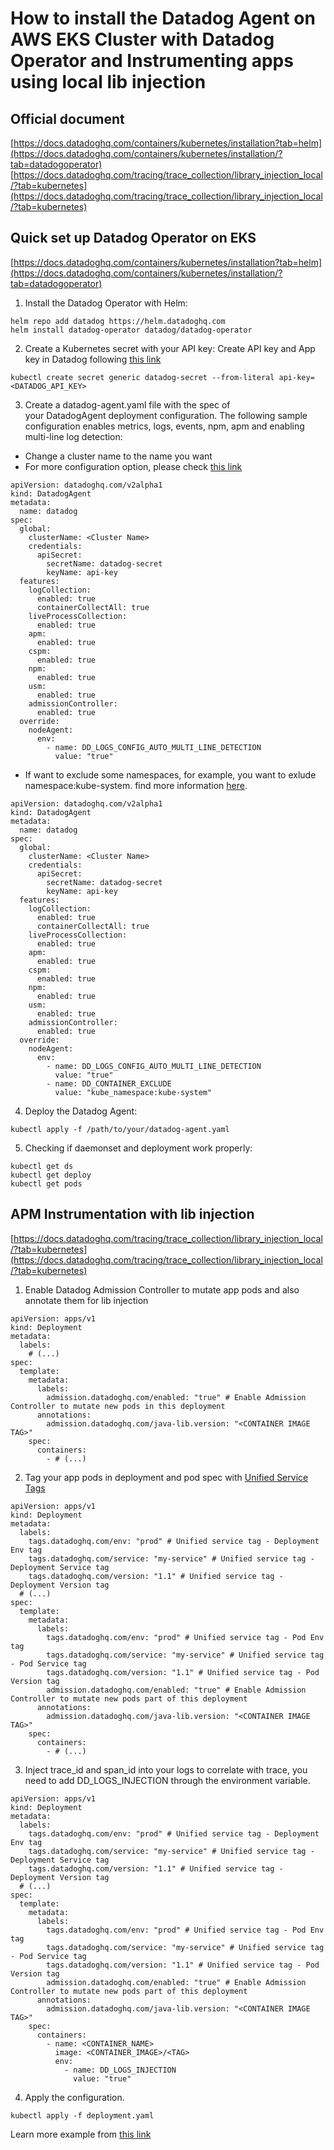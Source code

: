 # How to install the Datadog Agent on AWS EKS Cluster with Datadog Operator and Instrumenting apps using local lib injection

Official document
--------
[https://docs.datadoghq.com/containers/kubernetes/installation?tab=helm](https://docs.datadoghq.com/containers/kubernetes/installation/?tab=datadogoperator)
[https://docs.datadoghq.com/tracing/trace_collection/library_injection_local/?tab=kubernetes](https://docs.datadoghq.com/tracing/trace_collection/library_injection_local/?tab=kubernetes)


Quick set up Datadog Operator on EKS
--------
[https://docs.datadoghq.com/containers/kubernetes/installation?tab=helm](https://docs.datadoghq.com/containers/kubernetes/installation/?tab=datadogoperator)

1. Install the Datadog Operator with Helm:
```
helm repo add datadog https://helm.datadoghq.com
helm install datadog-operator datadog/datadog-operator
```

2. Create a Kubernetes secret with your API key:
Create API key and App key in Datadog following [this link](https://docs.datadoghq.com/account_management/api-app-keys)
```
kubectl create secret generic datadog-secret --from-literal api-key=<DATADOG_API_KEY>
```

3. Create a datadog-agent.yaml file with the spec of your DatadogAgent deployment configuration. The following sample configuration enables metrics, logs, events, npm, apm and enabling multi-line log detection:
- Change a cluster name to the name you want
- For more configuration option, please check [this link](https://github.com/DataDog/datadog-operator/blob/main/docs/configuration.v2alpha1.md)
```
apiVersion: datadoghq.com/v2alpha1
kind: DatadogAgent
metadata:
  name: datadog
spec:
  global:
    clusterName: <Cluster Name>
    credentials:
      apiSecret:
        secretName: datadog-secret
        keyName: api-key
  features:
    logCollection:
      enabled: true
      containerCollectAll: true
    liveProcessCollection:
      enabled: true
    apm:
      enabled: true
    cspm:
      enabled: true
    npm:
      enabled: true
    usm:
      enabled: true
    admissionController:
      enabled: true
  override:
    nodeAgent:
      env:
        - name: DD_LOGS_CONFIG_AUTO_MULTI_LINE_DETECTION
          value: "true"
```
- If want to exclude some namespaces, for example, you want to exlude namespace:kube-system. find more information [here](https://docs.datadoghq.com/containers/guide/container-discovery-management/?tab=datadogoperator#environment-variables).
```
apiVersion: datadoghq.com/v2alpha1
kind: DatadogAgent
metadata:
  name: datadog
spec:
  global:
    clusterName: <Cluster Name>
    credentials:
      apiSecret:
        secretName: datadog-secret
        keyName: api-key
  features:
    logCollection:
      enabled: true
      containerCollectAll: true
    liveProcessCollection:
      enabled: true
    apm:
      enabled: true
    cspm:
      enabled: true
    npm:
      enabled: true
    usm:
      enabled: true
    admissionController:
      enabled: true
  override:
    nodeAgent:
      env:
        - name: DD_LOGS_CONFIG_AUTO_MULTI_LINE_DETECTION
          value: "true"
        - name: DD_CONTAINER_EXCLUDE
          value: "kube_namespace:kube-system"
```


4. Deploy the Datadog Agent:
```
kubectl apply -f /path/to/your/datadog-agent.yaml
```

5. Checking if daemonset and deployment work properly:
```
kubectl get ds
kubectl get deploy
kubectl get pods
```

APM Instrumentation with lib injection
--------
[https://docs.datadoghq.com/tracing/trace_collection/library_injection_local/?tab=kubernetes](https://docs.datadoghq.com/tracing/trace_collection/library_injection_local/?tab=kubernetes)

1. Enable Datadog Admission Controller to mutate app pods and also annotate them for lib injection
```
apiVersion: apps/v1
kind: Deployment
metadata:
  labels:
    # (...)
spec:
  template:
    metadata:
      labels:
        admission.datadoghq.com/enabled: "true" # Enable Admission Controller to mutate new pods in this deployment
      annotations:
        admission.datadoghq.com/java-lib.version: "<CONTAINER IMAGE TAG>"
    spec:
      containers:
        - # (...)
```

2. Tag your app pods in deployment and pod spec with [Unified Service Tags](https://docs.datadoghq.com/getting_started/tagging/unified_service_tagging/?tab=kubernetes)
```
apiVersion: apps/v1
kind: Deployment
metadata:
  labels:
    tags.datadoghq.com/env: "prod" # Unified service tag - Deployment Env tag
    tags.datadoghq.com/service: "my-service" # Unified service tag - Deployment Service tag
    tags.datadoghq.com/version: "1.1" # Unified service tag - Deployment Version tag
  # (...)
spec:
  template:
    metadata:
      labels:
        tags.datadoghq.com/env: "prod" # Unified service tag - Pod Env tag
        tags.datadoghq.com/service: "my-service" # Unified service tag - Pod Service tag
        tags.datadoghq.com/version: "1.1" # Unified service tag - Pod Version tag
        admission.datadoghq.com/enabled: "true" # Enable Admission Controller to mutate new pods part of this deployment
      annotations:
        admission.datadoghq.com/java-lib.version: "<CONTAINER IMAGE TAG>"
    spec:
      containers:
        - # (...)
```

3. Inject trace_id and span_id into your logs to correlate with trace, you need to add DD_LOGS_INJECTION through the environment variable.
```
apiVersion: apps/v1
kind: Deployment
metadata:
  labels:
    tags.datadoghq.com/env: "prod" # Unified service tag - Deployment Env tag
    tags.datadoghq.com/service: "my-service" # Unified service tag - Deployment Service tag
    tags.datadoghq.com/version: "1.1" # Unified service tag - Deployment Version tag
  # (...)
spec:
  template:
    metadata:
      labels:
        tags.datadoghq.com/env: "prod" # Unified service tag - Pod Env tag
        tags.datadoghq.com/service: "my-service" # Unified service tag - Pod Service tag
        tags.datadoghq.com/version: "1.1" # Unified service tag - Pod Version tag
        admission.datadoghq.com/enabled: "true" # Enable Admission Controller to mutate new pods part of this deployment
      annotations:
        admission.datadoghq.com/java-lib.version: "<CONTAINER IMAGE TAG>"
    spec:
      containers:
        - name: <CONTAINER_NAME>
          image: <CONTAINER_IMAGE>/<TAG>
          env:
            - name: DD_LOGS_INJECTION
              value: "true"
```

4. Apply the configuration.
```
kubectl apply -f deployment.yaml
```

Learn more example from [this link](https://github.com/wwongpai/Observability/tree/main/Injecting%20Libraries/kubernetes)
